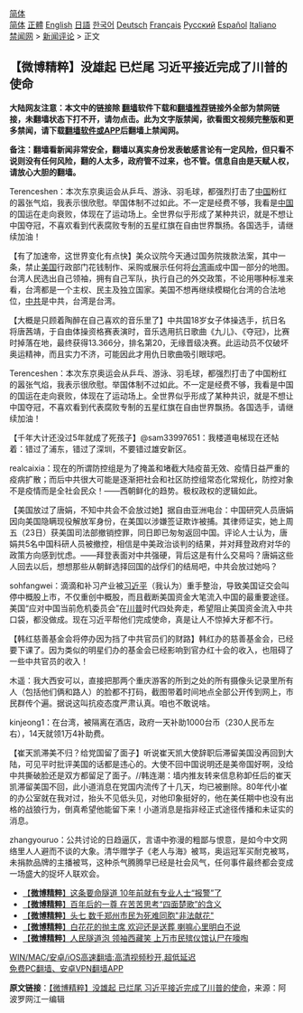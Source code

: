  <!-- 面包屑导航 --> <div class="breadcrumb"><!-- GTranslate: https://gtranslate.io/ -->  <div class="switcher notranslate">  <div class="selected">  <a href="#" onclick="return false;"> 简体</a>  </div>  <div class="option">  <a href="https://www.bannedbook.org" onclick="doGTranslate('zh-CN|zh-CN');jQuery('div.switcher div.selected a').html(jQuery(this).html());return false;" title="简体中文" class="nturl selected"> 简体</a>  <a href="https://www.bannedbook.org/zh-tw/" onclick="doGTranslate('zh-CN|zh-TW');jQuery('div.switcher div.selected a').html(jQuery(this).html());return false;" title="繁體中文" class="nturl"> 正體</a>  <a href="https://www.bannedbook.org/en/" onclick="doGTranslate('zh-CN|en');jQuery('div.switcher div.selected a').html(jQuery(this).html());return false;" title="English" class="nturl"> English</a>  <a href="https://www.bannedbook.org/ja/" onclick="doGTranslate('zh-CN|ja');jQuery('div.switcher div.selected a').html(jQuery(this).html());return false;" title="日本語" class="nturl"> 日語</a>  <a href="https://www.bannedbook.org/ko/" onclick="doGTranslate('zh-CN|ko');jQuery('div.switcher div.selected a').html(jQuery(this).html());return false;" title="한국어" class="nturl"> 한국어</a>  <a href="https://www.bannedbook.org/de/" onclick="doGTranslate('zh-CN|de');jQuery('div.switcher div.selected a').html(jQuery(this).html());return false;" title="Deutsch" class="nturl"> Deutsch</a>  <a href="https://www.bannedbook.org/fr/" onclick="doGTranslate('zh-CN|fr');jQuery('div.switcher div.selected a').html(jQuery(this).html());return false;" title="Français" class="nturl"> Français</a>  <a href="https://www.bannedbook.org/ru/" onclick="doGTranslate('zh-CN|ru');jQuery('div.switcher div.selected a').html(jQuery(this).html());return false;" title="Русский" class="nturl"> Русский</a>  <a href="https://www.bannedbook.org/es/" onclick="doGTranslate('zh-CN|es');jQuery('div.switcher div.selected a').html(jQuery(this).html());return false;" title="Español" class="nturl"> Español</a>  <a href="https://www.bannedbook.org/it/" onclick="doGTranslate('zh-CN|it');jQuery('div.switcher div.selected a').html(jQuery(this).html());return false;" title="Italiano" class="nturl"> Italiano</a>  </div>  </div>      <div class='breadcrumb-sub'><!-- Breadcrumb NavXT 6.3.0 --> <a href="https://www.bannedbook.org/" class="home">禁闻网</a> &gt; <a href="https://www.bannedbook.org/bnews/comments/" class="category">新闻评论</a> &gt; 正文</div></div><h2>【微博精粹】没雄起 已烂尾 习近平接近完成了川普的使命</h2> <p class="notice"><b>大陆网友注意：本文中的链接除 <a href="https://github.com/bannedbook/fanqiang" >翻墙</a>软件下载和<a href="https://github.com/killgcd/justmysocks/blob/master/README.md">翻墙推荐</a>链接外全部为禁网链接，未翻墙状态下打不开，请勿点击。此为文字版禁闻，欲看图文视频完整版和更多禁闻，请下载<a href="https://github.com/bannedbook/fanqiang">翻墙软件或APP</a>后翻墙上禁闻网。</p><p>备注：翻墙看新闻非常安全，翻墙以真实身份发表敏感言论有一定风险，但只看不说则没有任何风险，翻的人太多，政府管不过来，也不管。信息自由是天赋人权，请放心大胆的翻墙。</b></p>  <div class="entry"> <p id="summary">Terenceshen：本次东京奥运会从乒乓、游泳、羽毛球，都强烈打击了<span class='wp_keywordlink_affiliate'><a href="https://www.bannedbook.org/" title="中国" target="_blank">中国</a></span>粉红的嚣张气焰，我表示很欣慰。举国体制不过如此。不一定是经费不够，我看是<a href="https://www.bannedbook.org/bnews/tag/%E4%B8%AD%E5%9B%BD/" class="st_tag internal_tag" rel="tag" title="标签 中国 下的日志">中国</a>的国运在走向衰败，体现在了运动场上。全世界似乎形成了某种共识，就是不想让中国夺冠，不喜欢看到代表腐败专制的五星红旗在自由世界飘扬。各国选手，请继续加油！</p> <p id="conimg">【有了加速帝，这世界变化有点快】美众议院今天通过国务院拨款法案，其中一条，禁止<a href="https://www.bannedbook.org/bnews/tag/%e7%be%8e%e5%9b%bd/" class="st_tag internal_tag" rel="tag" title="标签 美国 下的日志">美国</a>行政部门花钱制作、采购或展示任何将<a href="https://www.bannedbook.org/bnews/tag/%e5%8f%b0%e6%b9%be/" class="st_tag internal_tag" rel="tag" title="标签 台湾 下的日志">台湾</a>画成中国一部分的地图。台湾人民选出自己领袖，拥有自己军队，执行自己的外交政策，不论用哪种标准来看，台湾都是一个主权、民主及独立国家。美国不想再继续模糊化台湾的合法地位，<a href="https://www.bannedbook.org/bnews/tag/%e4%b8%ad%e5%85%b1/" class="st_tag internal_tag" rel="tag" title="标签 中共 下的日志">中共</a>是中共，台湾是台湾。</p> <p>【大概是只顾着陶醉在自己喜欢的音乐里了】中共国18岁女子体操选手，抗日名将唐茜靖，于自由体操资格赛表演时，音乐选用抗日歌曲《九儿》、《夺冠》，比赛时掉落在地，最终获得13.366分，排名第20，无缘晋级决赛。此运动员不仅破坏奥运精神，而且实力不济，可能因此才用仇日歌曲吸引眼球吧。</p>  <p>Terenceshen：本次东京奥运会从乒乓、游泳、羽毛球，都强烈打击了中国粉红的嚣张气焰，我表示很欣慰。举国体制不过如此。不一定是经费不够，我看是中国的国运在走向衰败，体现在了运动场上。全世界似乎形成了某种共识，就是不想让中国夺冠，不喜欢看到代表腐败专制的五星红旗在自由世界飘扬。各国选手，请继续加油！</p> <p>【千年大计还没过5年就成了死孩子】@sam33997651：我楼道电梯现在还帖着：错过了浦东，错过了深圳，不要错过雄安新区。</p> <p>realcaixia：现在的所谓防控组是为了掩盖和堵截大陆疫苗无效、疫情日益严重的疫病扩散；而后中共很大可能是逐渐把社会和社区防控组常态化常规化，防控对象不是疫情而是全社会民众！——西朝鲜化的趋势。极权政权的逻辑如此。</p>  <p>【美国放过了唐娟，不知中共会不会放过她】据自由亚洲电台：中国研究人员唐娟因向美国隐瞒现役解放军身份，在美国以涉嫌签证欺诈被捕。其律师证实，她上周五（23日）获美国司法部撤销控罪，同日即已匆匆返回中国。评论人士认为，唐娟共5名中国科研人员被撤控，相信是中美政治谈判的结果，并对拜登政府对华的政策方向感到忧虑。——拜登表面对中共强硬，背后这是有什么交易吗？唐娟这些人回去以后，想想那些从朝鲜选择回国的战俘们的结局吧，中共会放过她吗？</p> <p>sohfangwei：滴滴和补习产业被<a href="https://www.bannedbook.org/bnews/tag/%e4%b9%a0%e8%bf%91%e5%b9%b3/" class="st_tag internal_tag" rel="tag" title="标签 习近平 下的日志">习近平</a>（我认为）重手整治，导致美国证交会叫停中概股上市，不仅重创中概股，而且截断美国资金大笔流入中国的最重要途径。美国“应对中国当前危机委员会”在<a href="https://www.bannedbook.org/bnews/tag/%e5%b7%9d%e6%99%ae/" class="st_tag internal_tag" rel="tag" title="标签 川普 下的日志">川普</a>时代四处奔走，希望阻止美国资金流入中共口袋，都没做成。现在习近平帮他们完成使命，真是让人不惊掉大牙都不行。</p> <p>【韩红慈善基金会将停办因为挡了中共官员们的财路】韩红办的慈善基金会，已经要下课了。因为类似的明星们办的基金会已经影响到官办红十会的收入，也阻碍了一些中共官员的收入！</p>  <p>木遥：我大西安可以，直接把那两个重庆游客的所到之处的所有摄像头记录里所有人（包括他们俩和路人）的脸都不打码，截图带着时间地点全部公开传到网上，市民群传个遍。据说这叫抗疫态度严肃认真。咱也不敢说啥。</p> <p>kinjeong1：在台湾，被隔离在酒店，政府一天补助1000台币（230人民币左右），14天就领1万4补助费。</p> <p>【崔天凯滞美不归？给党国留了面子】听说崔天凯大使辞职后滞留美国没再回到大陆，可见平时批评美国的话都是违心的。大使不回中国说明还是美帝国好啊，没给中共撕破脸还是双方都留足了面子。//韩连潮：墙内推友转来信息称卸任后的崔天凯滞留美国不回，此小道消息在党国内流传了十几天，均已被删除。80年代小崔的办公室就在我对过，抬头不见低头见，对他印象挺好的，他在美任期中也没有出格的战狼行为，倒真希望他能留下来！小道消息是指非经正式途径传播和未证实的消息。</p>  <p>zhangyouruo：公共讨论的日趋逼仄，言语中弥漫的粗鄙与恨意，是如今中文网络里人人避而不谈的大象。清华赠学子《老人与海》被骂，奥运冠军买耐克被骂，未捐款品牌的主播被骂，这种杀气腾腾早已经是社会风气，任何事件最终都会变成一场盛大的捉坏人联欢会。</p> <ul class='op-related-articles' title='相关阅读'> <li><a href='https://www.bannedbook.org/bnews/comments/20210801/1598127.html' target='_blank'>【<b>微博精粹</b>】这条要命隧道 10年前就有专业人士“报警”了</a></li> <li><a href='https://www.bannedbook.org/bnews/comments/20210730/1596917.html' target='_blank'>【<b>微博精粹</b>】百年后的一尊 在苦苦思考“四面楚歌”的含义</a></li> <li><a href='https://www.bannedbook.org/bnews/comments/20210728/1595622.html' target='_blank'>【<b>微博精粹</b>】头七 数千郑州市民为死难同胞"非法献花"</a></li> <li><a href='https://www.bannedbook.org/bnews/comments/20210727/1594971.html' target='_blank'>【<b>微博精粹</b>】白花花的抛主席 欢迎还是送葬 喇嘛心里明白不说</a></li> <li><a href='https://www.bannedbook.org/bnews/comments/20210726/1594296.html' target='_blank'>【<b>微博精粹</b>】人民隧道泡 领袖西藏笑 上万市民殡仪馆认尸在嚎啕</a></li> </ul> <p class="texttj"> <a href="https://github.com/bannedbook/fanqiang/wiki/V2ray%E6%9C%BA%E5%9C%BA" target="_blank">WIN/MAC/安卓/iOS高速翻墙:高清视频秒开,超低延迟</a><br/> <a href="https://github.com/bannedbook/fanqiang/wiki/%E7%A6%81%E9%97%BB%E7%BD%91%E5%AE%89%E5%8D%93%E7%BF%BB%E5%A2%99%E6%96%B0%E9%97%BBAPP" target="_blank">免费PC翻墙、安卓VPN翻墙APP</a></p><p> <b>原文链接</b>：<a class="src_link" href="https://www.aboluowang.com/2021/0802/1627309.html" target="_blank">【微博精粹】没雄起 已烂尾 习近平接近完成了川普的使命</a>，来源：阿波罗网江一编辑 </p><a name='sharetosocial'></a>  <div style="margin-bottom:5px;padding-bottom:5px;clear:both"> <div id="archive-pix-1" class="banner-ads"> <!-- AuctionX Display platform tag START --> <div id="26318x728x90x621x_ADSLOT2" clicktrack="%%CLICK_URL_ESC%%"></div> <!-- AuctionX Display platform tag END --> </div> <div id="archive-pix-2" class="banner-ads"> <!-- AuctionX Display platform tag START --> <div id="26315x300x250x621x_ADSLOT2" clicktrack="%%CLICK_URL_ESC%%"></div> <!-- AuctionX Display platform tag END --> </div> </div>  <div id="archive-pix-1" class="banner-ads"> <!-- AuctionX Display platform tag START --> <div id="26318x728x90x621x_ADSLOT3" clicktrack="%%CLICK_URL_ESC%%"></div> <!-- AuctionX Display platform tag END --> </div> </div><!--END ENTRY--> 